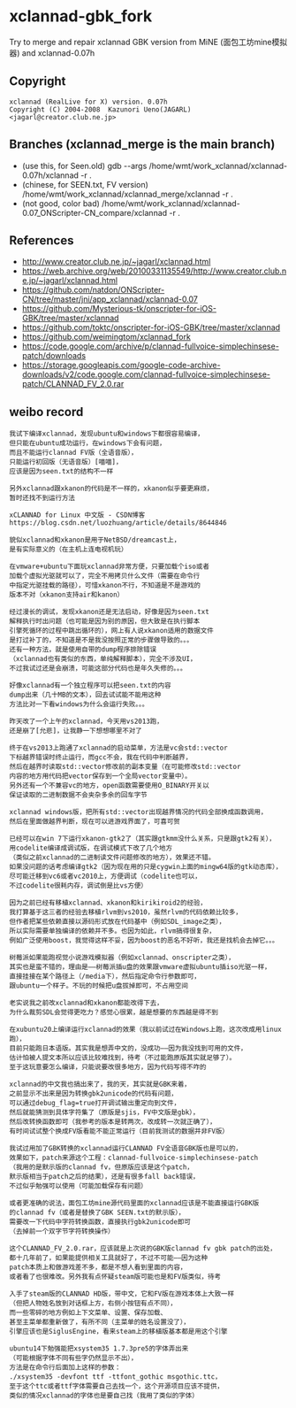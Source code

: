 # xclannad-gbk_fork
Try to merge and repair xclannad GBK version from MiNE (面包工坊mine模拟器) and xclannad-0.07h

## Copyright  
```
xclannad (RealLive for X) version. 0.07h
Copyright (C) 2004-2008  Kazunori Ueno(JAGARL)
<jagarl@creator.club.ne.jp> 
```

## Branches (xclannad_merge is the main branch)      
* (use this, for Seen.old) gdb --args /home/wmt/work_xclannad/xclannad-0.07h/xclannad -r .  
* (chinese, for SEEN.txt, FV version) /home/wmt/work_xclannad/xclannad_merge/xclannad -r .  
* (not good, color bad) /home/wmt/work_xclannad/xclannad-0.07_ONScripter-CN_compare/xclannad -r .  

## References  
* http://www.creator.club.ne.jp/~jagarl/xclannad.html
* https://web.archive.org/web/20100331135549/http://www.creator.club.ne.jp/~jagarl/xclannad.html
* https://github.com/natdon/ONScripter-CN/tree/master/jni/app_xclannad/xclannad-0.07
* https://github.com/Mysterious-tk/onscripter-for-iOS-GBK/tree/master/xclannad  
* https://github.com/toktc/onscripter-for-iOS-GBK/tree/master/xclannad
* https://github.com/weimingtom/xclannad_fork
* https://code.google.com/archive/p/clannad-fullvoice-simplechinsese-patch/downloads
* https://storage.googleapis.com/google-code-archive-downloads/v2/code.google.com/clannad-fullvoice-simplechinsese-patch/CLANNAD_FV_2.0.rar  

## weibo record  
```
我试下编译xclannad，发现ubuntu和windows下都很容易编译，
但只能在ubuntu成功运行，在windows下会有问题，
而且不能运行clannad FV版（全语音版），
只能运行初回版（无语音版）[喵喵]，
应该是因为seen.txt的结构不一样 ​​​

另外xclannad跟xkanon的代码是不一样的，xkanon似乎要更麻烦，
暂时还找不到运行方法 ​​​

xCLANNAD for Linux 中文版 - CSDN博客
https://blog.csdn.net/luozhuang/article/details/8644846  

貌似xclannad和xkanon是用于NetBSD/dreamcast上，
是有实际意义的（在主机上连电视机玩） ​​​

在vmware+ubuntu下面玩xclannad非常方便，只要加载个iso或者
加载个虚拟光驱就可以了，完全不用拷贝什么文件（需要在命令行
中指定光驱挂载的路径），可惜xkanon不行，不知道是不是游戏的
版本不对（xkanon支持air和kanon）

经过漫长的调试，发现xkanon还是无法启动，好像是因为seen.txt
解释执行时出问题（也可能是因为别的原因，但大致是在执行脚本
引擎死循环的过程中跳出循环的），网上有人说xkanon适用的数据文件
是打过补丁的，不知道是不是我没按照正常的步骤做导致的。。。
还有一种方法，就是使用自带的dump程序排除错误
（xclannad也有类似的东西，单纯解释脚本），完全不涉及UI，
不过我试过还是会崩溃，可能这部分代码也是年久失修的。。。

好像xclannad有一个独立程序可以把seen.txt的内容
dump出来（几十MB的文本），回去试试能不能用这种
方法比对一下看windows为什么会运行失败。。。

昨天改了一个上午的xclannad，今天用vs2013跑，
还是崩了[允悲]，让我静一下想想哪里不对了 ​​​

终于在vs2013上跑通了xclannad的启动菜单，方法是vc会std::vector
下标越界错误时终止运行，而gcc不会，我在代码中判断越界，
然后在越界时读取std::vector修改前的副本变量（在可能修改std::vector
内容的地方用代码把vector保存到一个全局vector变量中）。
另外还有一个不兼容vc的地方，open函数需要使用O_BINARY开关以
保证读取的二进制数据不会夹杂多余的回车字节

xclannad windows版，把所有std::vector出现越界情况的代码全部换成函数调用，
然后在里面做越界判断，现在可以进游戏界面了，可喜可贺

已经可以在win 7下运行xkanon-gtk2了（其实跟gtkmm没什么关系，只是跟gtk2有关），
用codelite编译成调试版，在调试模式下改了几个地方
（类似之前xclannad的二进制读文件问题修改的地方），效果还不错。
如果没问题的话考虑编译gtk2（因为现在用的只是cygwin上面的mingw64版的gtk动态库），
尽可能迁移到vc6或者vc2010上，方便调试（codelite也可以，
不过codelite很耗内存，调试倒是比vs方便）

因为之前已经有移植xclannad、xkanon和kirikiroid2的经验，
我打算基于这三者的经验去移植rlvm到vs2010，虽然rlvm的代码依赖比较多，
但作者把某些依赖直接以源码形式放在代码基中（例如SDL_image之类），
所以实际需要单独编译的依赖并不多。也因为如此，rlvm搞得很复杂，
例如广泛使用boost，我觉得这样不妥，因为boost的恶名不好听，我还是找机会去掉它。。。

树莓派如果能跑视觉小说游戏模拟器（例如xclannad、onscripter之类），
其实也是蛮不错的，理由是——树莓派插u盘的效果跟vmware虚拟ubuntu插iso光驱一样，
直接挂接在某个路径上（/media下），然后指定命令行参数即可，
跟ubuntu一个样子。不玩的时候把u盘拔掉即可，不占用空间 

老实说我之前改xclannad和xkanon都能改得下去，
为什么裁剪SDL会觉得更吃力？感觉心很累，越是想要的东西越是得不到 ​​​

在xubuntu20上编译运行xclannad的效果（我以前试过在Windows上跑，这次改成用linux跑），
目前只能跑日本语版。其实我是想弄中文的，没成功——因为我没找到可用的文件，
估计怕被人提文本所以应该比较难找到，待考（不过能跑原版其实就足够了）。
至于这玩意要怎么编译，只能说要改很多地方，因为代码写得不咋的

xclannad的中文我也搞出来了，我的天，其实就是GBK来着，
之前显示不出来是因为转换gbk2unicode的代码有问题，
可以通过debug_flag=true打开调试输出重定向到文件，
然后就能猜测到具体字符集了（原版是sjis，FV中文版是gbk），
然后改转换函数即可（我参考的版本是转两次，改成转一次就正确了），
有时间试试整个换成FV版看能不能正常运行（目前我测试的数据并非FV版）

我试过用加了GBK转换的xclannad运行CLANNAD FV全语音GBK版也是可以的，
效果如下，patch来源这个工程：clannad-fullvoice-simplechinsese-patch
（我用的是默示版的clannad fv，但原版应该是这个patch，
默示版相当于patch之后的结果），还是有很多fall back错误，
不过似乎勉强可以使用（可能加载保存有问题）

或者更准确的说法，面包工坊mine源代码里面的xclannad应该是不能直接运行GBK版
的clannad fv（或者是替换了GBK SEEN.txt的默示版），
需要改一下代码中字符转换函数，直接执行gbk2unicode即可
（去掉前一个双字节字符转换操作） ​​​

这个CLANNAD_FV_2.0.rar，应该就是上次说的GBK版clannad fv gbk patch的出处，
都十几年前了，如果能提供相关工具就好了，不过不可能——因为这种
patch本质上和做游戏差不多，都是不想人看到里面的内容，
或者看了也很难改。另外我有点怀疑steam版可能也是和FV版类似，待考 

入手了steam版的CLANNAD HD版，带中文，它和FV版在游戏本体上大致一样
（但把人物姓名放到对话框上方，右侧小按钮有点不同），
而一些零碎的地方例如上下文菜单、设置、保存加载、
甚至主菜单都重新做了，有所不同（主菜单的姓名设置没了），
引擎应该也是SiglusEngine，看来steam上的移植版基本都是用这个引擎

ubuntu14下勉强能把xsystem35 1.7.3pre5的字体弄出来
（可能根据字体不同有些字仍然显示不出），
方法是在命令行后面加上这样的参数：
./xsystem35 -devfont ttf -ttfont_gothic msgothic.ttc，
至于这个ttc或者ttf字体需要自己去找一个，这个开源项目应该不提供，
类似的情况xclannad的字体也是要自己找（我用了类似的字体）
```
